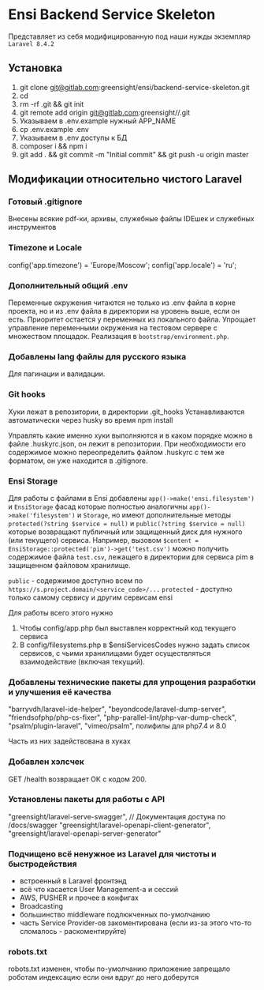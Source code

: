 # Ensi Backend Service Skeleton

Представляет из себя модифицированную под наши нужды экземпляр `Laravel 8.4.2`

## Установка

1. git clone git@gitlab.com:greensight/ensi/backend-service-skeleton.git <new-repo-name>
2. cd <new-repo-name>
3. rm -rf .git && git init
4. git remote add origin git@gitlab.com:greensight/<project>/<new-repo-name>.git
5. Указываем в .env.example нужный APP_NAME
5. cp .env.example .env
6. Указываем в .env доступы к БД
7. composer i && npm i
8. git add . && git commit -m "Initial commit" && git push -u origin master

## Модификации относительно чистого Laravel

### Готовый .gitignore

Внесены всякие pdf-ки, архивы, служебные файлы IDEшек и служебных инструментов

### Timezone и Locale

config('app.timezone') = 'Europe/Moscow';
config('app.locale') = 'ru';

### Дополнительный общий .env

Переменные окружения читаются не только из .env файла в корне проекта, но и из .env файла в директории на уровень выше, если он есть.
Приоритет остается у переменных из локального файла. Упрощает управление переменными окружения на тестовом сервере с множеством площадок.
Реализация в `bootstrap/environment.php`.

### Добавлены lang файлы для русского языка

Для пагинации и валидации.

### Git hooks

Хуки лежат в репозитории, в директории .git_hooks
Устанавливаются автоматически через husky во время npm install

Управлять какие именно хуки выполняются и в каком порядке можно в файле .huskyrc.json, он лежит в репозитории.
При необходимости его содержимое можно переопределить файлом .huskyrc с тем же форматом, он уже находится в .gitignore.

### Ensi Storage

Для работы с файлами в Ensi добавлены `app()->make('ensi.filesystem')` и `EnsiStorage` фасад которые полностью аналогичны 
`app()->make('filesystem')` и `Storage`, но имеют дополнительные методы `protected(?string $service = null)` и `public(?string $service = null)` которые возвращают публичный или защищенный диск для нужного (или текущего) сервиса.
Например, вызовом `$content = EnsiStorage::protected('pim')->get('test.csv')` можно получить содержимое файла `test.csv`, лежащего в директории для сервиса pim в защищенном файловом хранилище.

`public` - содержимое доступно всем по `https://s.project.domain/<service_code>/...`
`protected` - доступно только самому сервису и другим сервисам ensi

Для работы всего этого нужно
1. Чтобы config/app.php был выставлен корректный код текущего сервиса
2. В config/filesystems.php в $ensiServicesCodes нужно задать список сервисов, с чьими хранилищами будет осуществляться взаимодействие (включая текущий).

### Добавлены технические пакеты для упрощения разработки и улучшения её качества

"barryvdh/laravel-ide-helper",
"beyondcode/laravel-dump-server",
"friendsofphp/php-cs-fixer",
"php-parallel-lint/php-var-dump-check",
"psalm/plugin-laravel",
"vimeo/psalm",
полифилы для php7.4 и 8.0

Часть из них задействована в хуках

### Добавлен хэлсчек

GET /health возвращает ОК с кодом 200.

### Установлены пакеты для работы с API

"greensight/laravel-serve-swagger", // Документация достуна по /docs/swagger
"greensight/laravel-openapi-client-generator",
"greensight/laravel-openapi-server-generator"

### Подчищено всё ненужное из Laravel для чистоты и быстродействия

- встроенный в Laravel фронтэнд
- всё что касается User Management-а и сессий
- AWS, PUSHER и прочее в конфигах
- Broadcasting
- большинство middleware подлюкченных по-умолчанию
- часть Service Provider-ов закоментирована (если из-за этого что-то сломалось - раскоментируйте)

### robots.txt

robots.txt изменен, чтобы по-умолчанию приложение запрещало роботам индексацию если они вдруг до него доберутся

